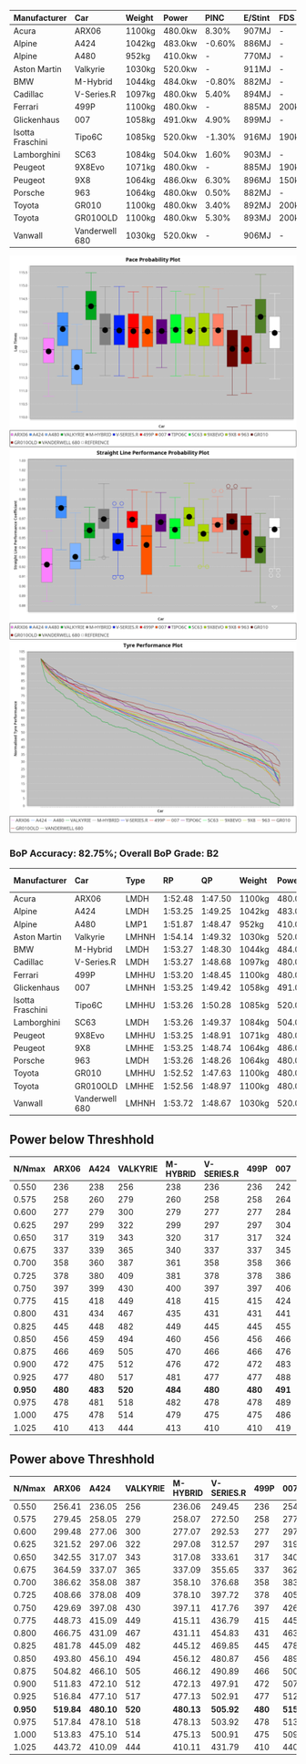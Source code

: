 | Manufacturer     | Car            | Weight | Power   | PINC    | E/Stint | FDS     |
|:-|:-|:-|:-|:-|:-|:-|
| Acura            | ARX06          | 1100kg | 480.0kw | 8.30%   | 907MJ   |    -    |
| Alpine           | A424           | 1042kg | 483.0kw | -0.60%  | 886MJ   |    -    |
| Alpine           | A480           | 952kg  | 410.0kw |    -    | 770MJ   |    -    |
| Aston Martin     | Valkyrie       | 1030kg | 520.0kw |    -    | 911MJ   |    -    |
| BMW              | M-Hybrid       | 1044kg | 484.0kw | -0.80%  | 882MJ   |    -    |
| Cadillac         | V-Series.R     | 1097kg | 480.0kw | 5.40%   | 894MJ   |    -    |
| Ferrari          | 499P           | 1100kg | 480.0kw |    -    | 885MJ   | 200kph  |
| Glickenhaus      | 007            | 1058kg | 491.0kw | 4.90%   | 899MJ   |    -    |
| Isotta Fraschini | Tipo6C         | 1085kg | 520.0kw | -1.30%  | 916MJ   | 190kph  |
| Lamborghini      | SC63           | 1084kg | 504.0kw | 1.60%   | 903MJ   |    -    |
| Peugeot          | 9X8Evo         | 1071kg | 480.0kw |    -    | 885MJ   | 190kph  |
| Peugeot          | 9X8            | 1064kg | 486.0kw | 6.30%   | 896MJ   | 150kph  |
| Porsche          | 963            | 1064kg | 480.0kw | 0.50%   | 882MJ   |    -    |
| Toyota           | GR010          | 1100kg | 480.0kw | 3.40%   | 892MJ   | 200kph  |
| Toyota           | GR010OLD       | 1100kg | 480.0kw | 5.30%   | 893MJ   | 200kph  |
| Vanwall          | Vanderwell 680 | 1030kg | 520.0kw |    -    | 906MJ   |    -    |

![PACECHART](./IMG/AUTO.png)
![STRAIGHTLINEPERFORMANCECHART](./IMG/AUTO_sp.png)
![TYREPERFORMANCECHART](./IMG/AUTO_tw.png)

### BoP Accuracy: 82.75%; Overall BoP Grade: B2
| Manufacturer     | Car            | Type  | RP      | QP      | Weight | Power¹  | Threshhold | PINC    | Power²   | E/Stint | AVG Vmax  | FDS     | RDLC | L/Stint | BOP-Grade | Model Accuracy | Model Points | Match%  | SimDiff |
|:-|:-|:-|:-|:-|:-|:-|:-|:-|:-|:-|:-|:-|:-|:-|:-|:-|:-|:-|:-|
| Acura            | ARX06          | LMDH  | 1:52.48 | 1:47.50 | 1100kg | 480.0kw | 250.0kph   | 8.30%   | 519.80kw |  907MJ  | 277.41kph |    -    | 0.97 | 34      | -E1       | 100.00%        | 996          | 58.42%  | #       |
| Alpine           | A424           | LMDH  | 1:53.25 | 1:49.25 | 1042kg | 483.0kw | 250.0kph   | -0.60%  | 480.10kw |  886MJ  | 286.89kph |    -    | 1.01 | 34      | ~A1       | 99.49%         | 1360         | 96.53%  | #       |
| Alpine           | A480           | LMP1  | 1:51.87 | 1:48.47 |  952kg | 410.0kw | 250.0kph   |    -    | 410.00kw |  770MJ  | 276.10kph |    -    | 0.97 | 32      | -Ω1       | 97.75%         | 1567         | 43.63%  | -0.19   |
| Aston Martin     | Valkyrie       | LMHNH | 1:54.14 | 1:49.32 | 1030kg | 520.0kw | 0.0kph     |    -    | 520.00kw |  911MJ  | 286.91kph |    -    | 1.04 | 34      | +D1       | 100.00%        | 312          | 68.57%  | #       |
| BMW              | M-Hybrid       | LMDH  | 1:53.27 | 1:48.30 | 1044kg | 484.0kw | 250.0kph   | -0.80%  | 480.10kw |  882MJ  | 285.54kph |    -    | 1.01 | 34      | ~A1       | 98.62%         | 2363         | 100.00% | #       |
| Cadillac         | V-Series.R     | LMDH  | 1:53.27 | 1:48.68 | 1097kg | 480.0kw | 250.0kph   | 5.40%   | 505.90kw |  894MJ  | 280.24kph |    -    | 0.96 | 34      | +B1       | 98.50%         | 4201         | 87.33%  | #       |
| Ferrari          | 499P           | LMHHU | 1:53.20 | 1:48.45 | 1100kg | 480.0kw | 250.0kph   |    -    | 480.00kw |  885MJ  | 281.85kph | 200kph  | 0.99 | 34      | ~A1       | 100.00%        | 4441         | 100.00% | #       |
| Glickenhaus      | 007            | LMHNH | 1:53.25 | 1:49.42 | 1058kg | 491.0kw | 250.0kph   | 4.90%   | 515.10kw |  899MJ  | 282.29kph |    -    | 0.94 | 34      | +B1       | 94.07%         | 2174         | 89.17%  | #       |
| Isotta Fraschini | Tipo6C         | LMHHU | 1:53.26 | 1:50.28 | 1085kg | 520.0kw | 250.0kph   | -1.30%  | 513.20kw |  916MJ  | 285.03kph | 190kph  | 1.01 | 34      | +C2       | 98.48%         | 130          | 72.34%  | #       |
| Lamborghini      | SC63           | LMDH  | 1:53.26 | 1:49.37 | 1084kg | 504.0kw | 250.0kph   | 1.60%   | 512.10kw |  903MJ  | 283.41kph |    -    | 1.01 | 34      | ~A1       | 100.00%        | 784          | 96.37%  | #       |
| Peugeot          | 9X8Evo         | LMHHU | 1:53.25 | 1:48.91 | 1071kg | 480.0kw | 250.0kph   |    -    | 480.00kw |  885MJ  | 284.26kph | 190kph  | 0.98 | 34      | +B2       | 100.00%        | 808          | 82.69%  | #       |
| Peugeot          | 9X8            | LMHHE | 1:53.25 | 1:48.74 | 1064kg | 486.0kw | 250.0kph   | 6.30%   | 516.60kw |  896MJ  | 282.89kph | 150kph  | 1.00 | 34      | +A2       | 98.79%         | 5064         | 94.57%  | +1.52   |
| Porsche          | 963            | LMDH  | 1:53.26 | 1:48.26 | 1064kg | 480.0kw | 250.0kph   | 0.50%   | 482.40kw |  882MJ  | 282.76kph |    -    | 0.99 | 34      | ~A1       | 99.87%         | 12613        | 100.00% | #       |
| Toyota           | GR010          | LMHHU | 1:52.52 | 1:47.63 | 1100kg | 480.0kw | 250.0kph   | 3.40%   | 496.30kw |  892MJ  | 282.22kph | 200kph  | 1.00 | 34      | -C2       | 99.73%         | 2956         | 74.04%  | #       |
| Toyota           | GR010OLD       | LMHHE | 1:52.56 | 1:48.97 | 1100kg | 480.0kw | 250.0kph   | 5.30%   | 505.40kw |  893MJ  | 281.17kph | 200kph  | 1.00 | 34      | -C1       | 94.62%         | 880          | 78.56%  | +1.25   |
| Vanwall          | Vanderwell 680 | LMHNH | 1:53.72 | 1:48.67 | 1030kg | 520.0kw | 0.0kph     |    -    | 520.00kw |  906MJ  | 283.78kph |    -    | 1.01 | 34      | +B2       | 99.09%         | 544          | 81.81%  | +2.13   |

## Power below Threshhold
| N/Nmax    | ARX06   | A424    | VALKYRIE | M-HYBRID | V-SERIES.R | 499P    | 007     | TIPO6C  | SC63    | 9X8EVO  | 9X8     | 963     | GR010   | GR010OLD | VANDERWELL 680 | ​     | RPM      | A480    |
|:-|:-|:-|:-|:-|:-|:-|:-|:-|:-|:-|:-|:-|:-|:-|:-|:-|:-|:-|
|  0.550    |  236    |  238    |  256     |  238     |  236       |  236    |  242    |  256    |  248    |  236    |  239    |  236    |  236    |  236     |  256           |  ​    |   --     |   -     |
|  0.575    |  258    |  260    |  279     |  260     |  258       |  258    |  264    |  279    |  271    |  258    |  261    |  258    |  258    |  258     |  279           |  ​    |   --     |   -     |
|  0.600    |  277    |  279    |  300     |  279     |  277       |  277    |  284    |  300    |  291    |  277    |  281    |  277    |  277    |  277     |  300           |  ​    |   --     |   -     |
|  0.625    |  297    |  299    |  322     |  299     |  297       |  297    |  304    |  322    |  312    |  297    |  301    |  297    |  297    |  297     |  322           |  ​    |   --     |   -     |
|  0.650    |  317    |  319    |  343     |  320     |  317       |  317    |  324    |  343    |  333    |  317    |  321    |  317    |  317    |  317     |  343           |  ​    |   --     |   -     |
|  0.675    |  337    |  339    |  365     |  340     |  337       |  337    |  345    |  365    |  354    |  337    |  341    |  337    |  337    |  337     |  365           |  ​    |   --     |   -     |
|  0.700    |  358    |  360    |  387     |  361     |  358       |  358    |  366    |  387    |  375    |  358    |  362    |  358    |  358    |  358     |  387           |  ​    |   --     |   -     |
|  0.725    |  378    |  380    |  409     |  381     |  378       |  378    |  386    |  409    |  396    |  378    |  383    |  378    |  378    |  378     |  409           |  ​    |   --     |   -     |
|  0.750    |  397    |  399    |  430     |  400     |  397       |  397    |  406    |  430    |  416    |  397    |  402    |  397    |  397    |  397     |  430           |  ​    |   --     |   -     |
|  0.775    |  415    |  418    |  449     |  418     |  415       |  415    |  424    |  449    |  435    |  415    |  420    |  415    |  415    |  415     |  449           |  ​    |  5000    |  241    |
|  0.800    |  431    |  434    |  467     |  435     |  431       |  431    |  441    |  467    |  453    |  431    |  436    |  431    |  431    |  431     |  467           |  ​    |  5500    |  284    |
|  0.825    |  445    |  448    |  482     |  449     |  445       |  445    |  455    |  482    |  468    |  445    |  451    |  445    |  445    |  445     |  482           |  ​    |  6000    |  318    |
|  0.850    |  456    |  459    |  494     |  460     |  456       |  456    |  466    |  494    |  479    |  456    |  462    |  456    |  456    |  456     |  494           |  ​    |  6500    |  359    |
|  0.875    |  466    |  469    |  505     |  470     |  466       |  466    |  476    |  505    |  489    |  466    |  472    |  466    |  466    |  466     |  505           |  ​    |  7000    |  401    |
|  0.900    |  472    |  475    |  512     |  476     |  472       |  472    |  483    |  512    |  496    |  472    |  478    |  472    |  472    |  472     |  512           |  ​    |  7500    |  411    |
|  0.925    |  477    |  480    |  517     |  481     |  477       |  477    |  488    |  517    |  501    |  477    |  483    |  477    |  477    |  477     |  517           |  ​    |  8000    |  407    |
| **0.950** | **480** | **483** | **520**  | **484**  | **480**    | **480** | **491** | **520** | **504** | **480** | **486** | **480** | **480** | **480**  | **520**        | **​** | **8500** | **410** |
|  0.975    |  478    |  481    |  518     |  482     |  478       |  478    |  489    |  518    |  502    |  478    |  484    |  478    |  478    |  478     |  518           |  ​    |  9000    |  205    |
|  1.000    |  475    |  478    |  514     |  479     |  475       |  475    |  486    |  514    |  499    |  475    |  481    |  475    |  475    |  475     |  514           |  ​    |   --     |   -     |
|  1.025    |  410    |  413    |  444     |  413     |  410       |  410    |  419    |  444    |  430    |  410    |  415    |  410    |  410    |  410     |  444           |  ​    |   --     |   -     |

## Power above Threshhold
| N/Nmax    | ARX06      | A424       | VALKYRIE | M-HYBRID   | V-SERIES.R | 499P    | 007        | TIPO6C     | SC63       | 9X8EVO  | 9X8        | 963        | GR010      | GR010OLD   | VANDERWELL 680 | ​     | RPM      | A480    |
|:-|:-|:-|:-|:-|:-|:-|:-|:-|:-|:-|:-|:-|:-|:-|:-|:-|:-|:-|
|  0.550    |  256.41    |  236.05    |  256     |  236.06    |  249.45    |  236    |  254.03    |  253.12    |  252.03    |  236    |  254.30    |  237.20    |  244.16    |  249.22    |  256           |  ​    |   --     |   -     |
|  0.575    |  279.45    |  258.05    |  279     |  258.07    |  272.50    |  258    |  277.03    |  276.13    |  275.03    |  258    |  277.33    |  259.21    |  267.17    |  272.24    |  279           |  ​    |   --     |   -     |
|  0.600    |  299.48    |  277.06    |  300     |  277.07    |  292.53    |  277    |  297.03    |  296.14    |  296.04    |  277    |  298.36    |  278.23    |  287.19    |  292.25    |  300           |  ​    |   --     |   -     |
|  0.625    |  321.52    |  297.06    |  322     |  297.08    |  312.57    |  297    |  319.04    |  317.15    |  317.04    |  297    |  319.38    |  298.25    |  307.20    |  312.27    |  322           |  ​    |   --     |   -     |
|  0.650    |  342.55    |  317.07    |  343     |  317.08    |  333.61    |  317    |  340.04    |  338.16    |  338.04    |  317    |  340.41    |  318.26    |  327.21    |  333.29    |  343           |  ​    |   --     |   -     |
|  0.675    |  364.59    |  337.07    |  365     |  337.09    |  355.65    |  337    |  362.04    |  360.17    |  359.04    |  337    |  362.43    |  338.28    |  348.22    |  355.31    |  365           |  ​    |   --     |   -     |
|  0.700    |  386.62    |  358.08    |  387     |  358.10    |  376.68    |  358    |  383.04    |  382.18    |  381.05    |  358    |  384.46    |  359.30    |  369.24    |  376.33    |  387           |  ​    |   --     |   -     |
|  0.725    |  408.66    |  378.08    |  409     |  378.10    |  397.72    |  378    |  405.05    |  403.19    |  403.05    |  378    |  406.49    |  380.32    |  390.25    |  397.35    |  409           |  ​    |   --     |   -     |
|  0.750    |  429.69    |  397.08    |  430     |  397.11    |  417.76    |  397    |  426.05    |  424.20    |  423.05    |  397    |  427.51    |  399.33    |  410.26    |  417.36    |  430           |  ​    |   --     |   -     |
|  0.775    |  448.73    |  415.09    |  449     |  415.11    |  436.79    |  415    |  445.05    |  443.21    |  442.06    |  415    |  446.53    |  417.35    |  429.28    |  436.38    |  449           |  ​    |  5000    |  241    |
|  0.800    |  466.75    |  431.09    |  467     |  431.11    |  454.83    |  431    |  463.05    |  461.22    |  460.06    |  431    |  463.55    |  433.36    |  445.29    |  454.40    |  467           |  ​    |  5500    |  284    |
|  0.825    |  481.78    |  445.09    |  482     |  445.12    |  469.85    |  445    |  478.05    |  476.22    |  475.06    |  445    |  478.57    |  447.37    |  460.30    |  469.41    |  482           |  ​    |  6000    |  318    |
|  0.850    |  493.80    |  456.10    |  494     |  456.12    |  480.87    |  456    |  489.06    |  487.23    |  486.06    |  456    |  490.59    |  458.38    |  471.30    |  480.42    |  494           |  ​    |  6500    |  359    |
|  0.875    |  504.82    |  466.10    |  505     |  466.12    |  490.89    |  466    |  500.06    |  498.23    |  497.06    |  466    |  501.60    |  468.39    |  481.31    |  490.43    |  505           |  ​    |  7000    |  401    |
|  0.900    |  511.83    |  472.10    |  512     |  472.13    |  497.91    |  472    |  507.06    |  505.24    |  504.06    |  472    |  508.61    |  474.39    |  488.31    |  497.43    |  512           |  ​    |  7500    |  411    |
|  0.925    |  516.84    |  477.10    |  517     |  477.13    |  502.91    |  477    |  512.06    |  510.24    |  509.06    |  477    |  513.61    |  479.40    |  493.32    |  502.44    |  517           |  ​    |  8000    |  407    |
| **0.950** | **519.84** | **480.10** | **520**  | **480.13** | **505.92** | **480** | **515.06** | **513.24** | **512.06** | **480** | **516.62** | **482.40** | **496.32** | **505.44** | **520**        | **​** | **8500** | **410** |
|  0.975    |  517.84    |  478.10    |  518     |  478.13    |  503.92    |  478    |  513.06    |  511.24    |  510.06    |  478    |  514.62    |  480.40    |  494.32    |  503.44    |  518           |  ​    |  9000    |  205    |
|  1.000    |  513.83    |  475.10    |  514     |  475.13    |  500.91    |  475    |  509.06    |  507.24    |  506.06    |  475    |  510.61    |  477.40    |  491.32    |  500.44    |  514           |  ​    |   --     |   -     |
|  1.025    |  443.72    |  410.09    |  444     |  410.11    |  431.79    |  410    |  440.05    |  438.20    |  437.05    |  410    |  441.53    |  412.34    |  424.27    |  431.38    |  444           |  ​    |   --     |   -     |

